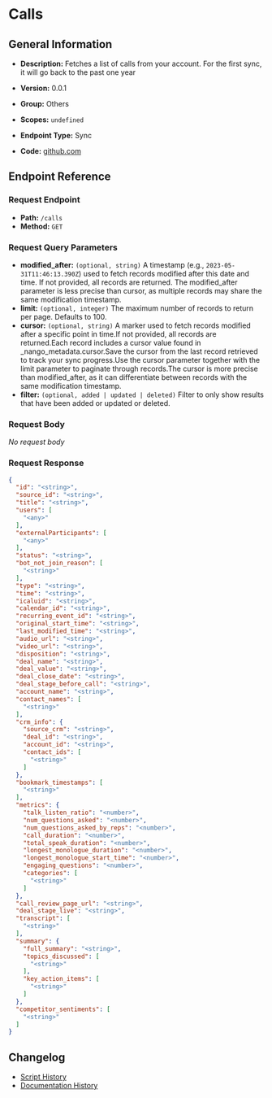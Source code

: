 # Calls

## General Information

- **Description:** Fetches a list of calls from your account. For the first sync, it will go back to the past one year

- **Version:** 0.0.1
- **Group:** Others
- **Scopes:** `undefined`
- **Endpoint Type:** Sync
- **Code:** [github.com](https://github.com/NangoHQ/integration-templates/tree/main/integrations/clari-copilot/syncs/calls.ts)


## Endpoint Reference

### Request Endpoint

- **Path:** `/calls`
- **Method:** `GET`

### Request Query Parameters

- **modified_after:** `(optional, string)` A timestamp (e.g., `2023-05-31T11:46:13.390Z`) used to fetch records modified after this date and time. If not provided, all records are returned. The modified_after parameter is less precise than cursor, as multiple records may share the same modification timestamp.
- **limit:** `(optional, integer)` The maximum number of records to return per page. Defaults to 100.
- **cursor:** `(optional, string)` A marker used to fetch records modified after a specific point in time.If not provided, all records are returned.Each record includes a cursor value found in _nango_metadata.cursor.Save the cursor from the last record retrieved to track your sync progress.Use the cursor parameter together with the limit parameter to paginate through records.The cursor is more precise than modified_after, as it can differentiate between records with the same modification timestamp.
- **filter:** `(optional, added | updated | deleted)` Filter to only show results that have been added or updated or deleted.

### Request Body

_No request body_

### Request Response

```json
{
  "id": "<string>",
  "source_id": "<string>",
  "title": "<string>",
  "users": [
    "<any>"
  ],
  "externalParticipants": [
    "<any>"
  ],
  "status": "<string>",
  "bot_not_join_reason": [
    "<string>"
  ],
  "type": "<string>",
  "time": "<string>",
  "icaluid": "<string>",
  "calendar_id": "<string>",
  "recurring_event_id": "<string>",
  "original_start_time": "<string>",
  "last_modified_time": "<string>",
  "audio_url": "<string>",
  "video_url": "<string>",
  "disposition": "<string>",
  "deal_name": "<string>",
  "deal_value": "<string>",
  "deal_close_date": "<string>",
  "deal_stage_before_call": "<string>",
  "account_name": "<string>",
  "contact_names": [
    "<string>"
  ],
  "crm_info": {
    "source_crm": "<string>",
    "deal_id": "<string>",
    "account_id": "<string>",
    "contact_ids": [
      "<string>"
    ]
  },
  "bookmark_timestamps": [
    "<string>"
  ],
  "metrics": {
    "talk_listen_ratio": "<number>",
    "num_questions_asked": "<number>",
    "num_questions_asked_by_reps": "<number>",
    "call_duration": "<number>",
    "total_speak_duration": "<number>",
    "longest_monologue_duration": "<number>",
    "longest_monologue_start_time": "<number>",
    "engaging_questions": "<number>",
    "categories": [
      "<string>"
    ]
  },
  "call_review_page_url": "<string>",
  "deal_stage_live": "<string>",
  "transcript": [
    "<string>"
  ],
  "summary": {
    "full_summary": "<string>",
    "topics_discussed": [
      "<string>"
    ],
    "key_action_items": [
      "<string>"
    ]
  },
  "competitor_sentiments": [
    "<string>"
  ]
}
```

## Changelog

- [Script History](https://github.com/NangoHQ/integration-templates/commits/main/integrations/clari-copilot/syncs/calls.ts)
- [Documentation History](https://github.com/NangoHQ/integration-templates/commits/main/integrations/clari-copilot/syncs/calls.md)

<!-- END  GENERATED CONTENT -->

